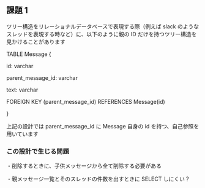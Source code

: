 ## 課題 1

ツリー構造をリレーショナルデータベースで表現する際（例えば slack のようなスレッドを表現する時など）に、以下のように親の ID だけを持つツリー構造を見かけることがあります

TABLE Message {

id: varchar

parent_message_id: varchar

text: varchar

FOREIGN KEY (parent_message_id) REFERENCES Message(id)

}

上記の設計では parent_message_id に Message 自身の id を持つ、自己参照を用いています

### この設計で生じる問題

・削除するときに、子供メッセージから全て削除する必要がある

・親メッセージ一覧とそのスレッドの件数を出すときに SELECT しにくい？
